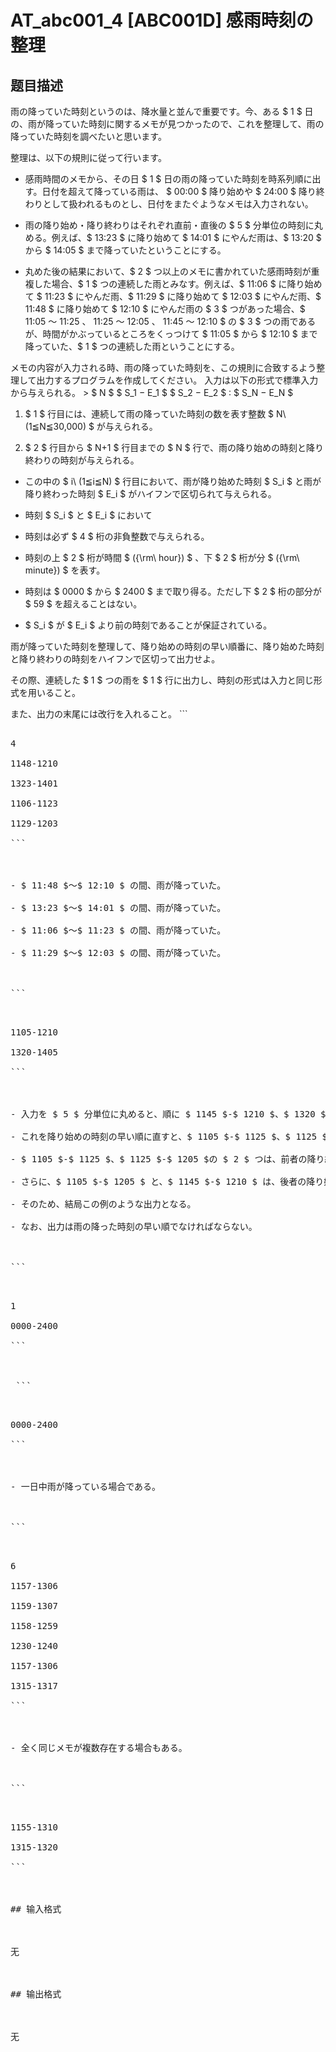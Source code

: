 # AT_abc001_4 [ABC001D] 感雨時刻の整理

## 题目描述

[problemUrl]: https://atcoder.jp/contests/abc001/tasks/abc001_4

雨の降っていた時刻というのは、降水量と並んで重要です。今、ある $ 1 $ 日の、雨が降っていた時刻に関するメモが見つかったので、これを整理して、雨の降っていた時刻を調べたいと思います。  
  
 整理は、以下の規則に従って行います。

- 感雨時間のメモから、その日 $ 1 $ 日の雨の降っていた時刻を時系列順に出す。日付を超えて降っている雨は、 $ 00:00 $ 降り始めや $ 24:00 $ 降り終わりとして扱われるものとし、日付をまたぐようなメモは入力されない。
- 雨の降り始め・降り終わりはそれぞれ直前・直後の $ 5 $ 分単位の時刻に丸める。例えば、$ 13:23 $ に降り始めて $ 14:01 $ にやんだ雨は、$ 13:20 $ から $ 14:05 $ まで降っていたということにする。
- 丸めた後の結果において、$ 2 $ つ以上のメモに書かれていた感雨時刻が重複した場合、$ 1 $ つの連続した雨とみなす。例えば、$ 11:06 $ に降り始めて $ 11:23 $ にやんだ雨、$ 11:29 $ に降り始めて $ 12:03 $ にやんだ雨、$ 11:48 $ に降り始めて $ 12:10 $ にやんだ雨の $ 3 $ つがあった場合、$ 11:05 $〜$ 11:25 $、$ 11:25 $〜$ 12:05 $、$ 11:45 $〜$ 12:10 $ の $ 3 $ つの雨であるが、時間がかぶっているところをくっつけて $ 11:05 $ から $ 12:10 $ まで降っていた、$ 1 $ つの連続した雨ということにする。
 
  
 メモの内容が入力される時、雨の降っていた時刻を、この規則に合致するよう整理して出力するプログラムを作成してください。 入力は以下の形式で標準入力から与えられる。 > $ N $ $ S_1 $-$ E_1 $ $ S_2 $-$ E_2 $ : $ S_N $-$ E_N $

1. $ 1 $ 行目には、連続して雨の降っていた時刻の数を表す整数 $ N\ (1≦N≦30,000) $ が与えられる。
2. $ 2 $ 行目から $ N+1 $ 行目までの $ N $ 行で、雨の降り始めの時刻と降り終わりの時刻が与えられる。

- この中の $ i\ (1≦i≦N) $ 行目において、雨が降り始めた時刻 $ S_i $ と雨が降り終わった時刻 $ E_i $ がハイフンで区切られて与えられる。
- 時刻 $ S_i $ と $ E_i $ において
- 時刻は必ず $ 4 $ 桁の非負整数で与えられる。
- 時刻の上 $ 2 $ 桁が時間 $ ({\rm\ hour}) $ 、下 $ 2 $ 桁が分 $ ({\rm\ minute}) $ を表す。
- 時刻は $ 0000 $ から $ 2400 $ まで取り得る。ただし下 $ 2 $ 桁の部分が $ 59 $ を超えることはない。
- $ S_i $ が $ E_i $ より前の時刻であることが保証されている。
 

 雨が降っていた時刻を整理して、降り始めの時刻の早い順番に、降り始めた時刻と降り終わりの時刻をハイフンで区切って出力せよ。  
 その際、連続した $ 1 $ つの雨を $ 1 $ 行に出力し、時刻の形式は入力と同じ形式を用いること。  
 また、出力の末尾には改行を入れること。 ```
<pre class="prettyprint linenums">
4
1148-1210
1323-1401
1106-1123
1129-1203
```

- $ 11:48 $〜$ 12:10 $ の間、雨が降っていた。
- $ 13:23 $〜$ 14:01 $ の間、雨が降っていた。
- $ 11:06 $〜$ 11:23 $ の間、雨が降っていた。
- $ 11:29 $〜$ 12:03 $ の間、雨が降っていた。
 
```
<pre class="prettyprint linenums">
1105-1210
1320-1405
```

- 入力を $ 5 $ 分単位に丸めると、順に $ 1145 $-$ 1210 $、$ 1320 $-$ 1405 $、$ 1105 $-$ 1125 $、$ 1125 $-$ 1205 $となる。
- これを降り始めの時刻の早い順に直すと、$ 1105 $-$ 1125 $、$ 1125 $-$ 1205 $、$ 1145 $-$ 1210 $、$ 1320 $-$ 1405 $となる。
- $ 1105 $-$ 1125 $、$ 1125 $-$ 1205 $の $ 2 $ つは、前者の降り終わりの時刻と後者の降り始めの時刻が一致するので、くっついて $ 1105 $-$ 1205 $ となる。
- さらに、$ 1105 $-$ 1205 $ と、$ 1145 $-$ 1210 $ は、後者の降り始めの時刻が前者の降っている時刻の間に入るので、くっついて $ 1105 $-$ 1210 $ となる。
- そのため、結局この例のような出力となる。
- なお、出力は雨の降った時刻の早い順でなければならない。
 
```
<pre class="prettyprint linenums">
1
0000-2400
```

 ```
<pre class="prettyprint linenums">
0000-2400
```

- 一日中雨が降っている場合である。
 
```
<pre class="prettyprint linenums">
6
1157-1306
1159-1307
1158-1259
1230-1240
1157-1306
1315-1317
```

- 全く同じメモが複数存在する場合もある。
 
```
<pre class="prettyprint linenums">
1155-1310
1315-1320
```

## 输入格式

无

## 输出格式

无